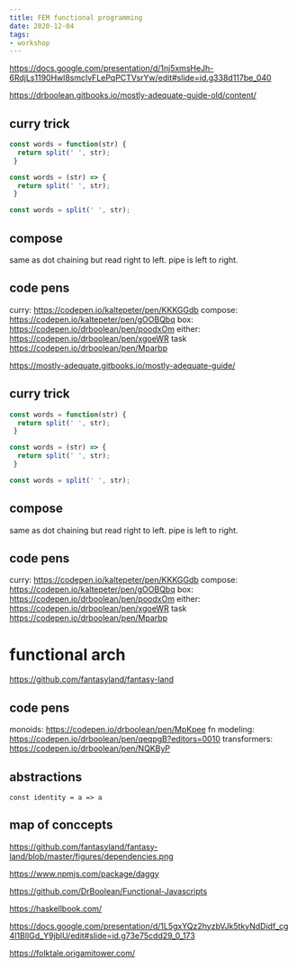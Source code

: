 ```yaml
---
title: FEM functional programming
date: 2020-12-04
tags:
- workshop
---
```


https://docs.google.com/presentation/d/1nj5xmsHeJh-6RdjLs1190Hwl8smclvFLePqPCTVsrYw/edit#slide=id.g338d117be_040

https://drboolean.gitbooks.io/mostly-adequate-guide-old/content/

## curry trick

```javascript
const words = function(str) {
  return split(' ', str);
 }
```

```javascript
const words = (str) => {
  return split(' ', str);
 }
```

```javascript
const words = split(' ', str);
```

## compose

same as dot chaining but read right to left. pipe is left to right.

## code pens

curry: https://codepen.io/kaltepeter/pen/KKKGGdb
compose: https://codepen.io/kaltepeter/pen/gOOBQbq
box: https://codepen.io/drboolean/pen/poodxOm
either: https://codepen.io/drboolean/pen/xgoeWR
task https://codepen.io/drboolean/pen/Mparbp

https://mostly-adequate.gitbooks.io/mostly-adequate-guide/

## curry trick

```javascript
const words = function(str) {
  return split(' ', str);
 }
```

```javascript
const words = (str) => {
  return split(' ', str);
 }
```

```javascript
const words = split(' ', str);
```

## compose

same as dot chaining but read right to left. pipe is left to right.

## code pens

curry: https://codepen.io/kaltepeter/pen/KKKGGdb
compose: https://codepen.io/kaltepeter/pen/gOOBQbq
box: https://codepen.io/drboolean/pen/poodxOm
either: https://codepen.io/drboolean/pen/xgoeWR
task https://codepen.io/drboolean/pen/Mparbp

# functional arch

https://github.com/fantasyland/fantasy-land

## code pens

monoids: https://codepen.io/drboolean/pen/MpKpee
fn modeling: https://codepen.io/drboolean/pen/qeqpgB?editors=0010
transformers: https://codepen.io/drboolean/pen/NQKByP

## abstractions

`const identity = a => a`


## map of conccepts

https://github.com/fantasyland/fantasy-land/blob/master/figures/dependencies.png

https://www.npmjs.com/package/daggy

https://github.com/DrBoolean/Functional-Javascripts

https://haskellbook.com/

https://docs.google.com/presentation/d/1L5gxYQz2hyzbVJk5tkyNdDidf_cg4I1BlIGd_Y9jblU/edit#slide=id.g73e75cdd29_0_173

https://folktale.origamitower.com/

